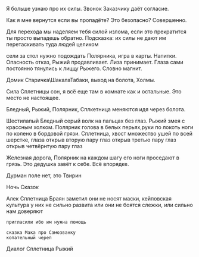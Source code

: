 Я больше узнаю про их силы. Звонок Заказчику даёт согласие.

Как я мне вернутся если вы пропадёте? Это безопасно? Совершенно.

Для перехода мы наделяем тебя силой излома, если это прекратится ты просто выпадешь обратно.
Подсказка: их силы не дают им перетаскивать туда людей целиком

сели за стол нужно подождать Полярника, игра в карты. Напитки.
Опасность отказ, Рыжий продавливает. Лиза принимает.
Глаза сами постоянно тянулись к лиццу Рыжего. Словно магнит.

Домик Старичка\ШакалаТабаки, выход на болота, Холмы.

Сила Сплетницы сон, я всё еще там в комнате как и остальные.
Это место не настоящее.

Бледный, Рыжий, Полярник, Сплкетница меняются идя через болота.

Шестилапый Бледный серый волк на пальцах без глаз.
Рыжий змея с крассным холком.
Полярник голова в белых перьях,руки по локоть ноги по колено в бордовой грязи.
Сплетница, хвост  множество ушей по всей шерстке, глаза
	открыв вторую пару глаз
	открыв третью пару глаз
	открыв четвёрнтую пару глаз

Железная дорога,
Полярник на каждом шагу его ноги проседают в грязь. Это дедушка завёт к себе. Всё впорядке.

Дурман поле
нет, это Твирин





















Ночь Сказок

Алек Сплетница Браян
	заметил они не носят маски, кейповская культура у них не сильно развита или они не боятся слежки, или сильно нам доверяют

	пригласили ибо им нужна помощь

	сказка Мака про Самозванку
	копательный череп

Диалог Сплетница Рыжий
